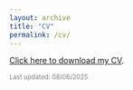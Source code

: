 ```yaml
---
layout: archive
title: "CV"
permalink: /cv/
---
```


<a href="/files/Ricardo_Godoy___CV___Academy.pdf" download>Click here to download my CV</a>.

<span style="font-size: 0.8em; color: gray;">Last updated: 08/06/2025</span>
